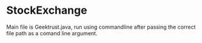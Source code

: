# StockExchange

Main file is Geektrust.java, run using commandline after passing the correct file path as a comand line argument.

